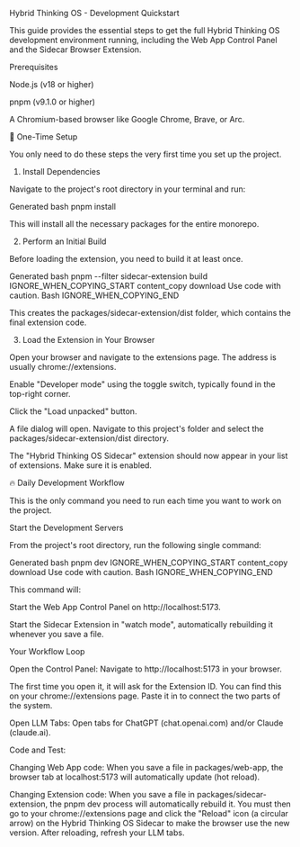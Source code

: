 Hybrid Thinking OS - Development Quickstart

This guide provides the essential steps to get the full Hybrid Thinking OS development environment running, including the Web App Control Panel and the Sidecar Browser Extension.

Prerequisites

Node.js (v18 or higher)

pnpm (v9.1.0 or higher)

A Chromium-based browser like Google Chrome, Brave, or Arc.

🚀 One-Time Setup

You only need to do these steps the very first time you set up the project.

1. Install Dependencies

Navigate to the project's root directory in your terminal and run:

Generated bash
pnpm install


This will install all the necessary packages for the entire monorepo.

2. Perform an Initial Build

Before loading the extension, you need to build it at least once.

Generated bash
pnpm --filter sidecar-extension build
IGNORE_WHEN_COPYING_START
content_copy
download
Use code with caution.
Bash
IGNORE_WHEN_COPYING_END

This creates the packages/sidecar-extension/dist folder, which contains the final extension code.

3. Load the Extension in Your Browser

Open your browser and navigate to the extensions page. The address is usually chrome://extensions.

Enable "Developer mode" using the toggle switch, typically found in the top-right corner.

Click the "Load unpacked" button.

A file dialog will open. Navigate to this project's folder and select the packages/sidecar-extension/dist directory.

The "Hybrid Thinking OS Sidecar" extension should now appear in your list of extensions. Make sure it is enabled.

🔥 Daily Development Workflow

This is the only command you need to run each time you want to work on the project.

Start the Development Servers

From the project's root directory, run the following single command:

Generated bash
pnpm dev
IGNORE_WHEN_COPYING_START
content_copy
download
Use code with caution.
Bash
IGNORE_WHEN_COPYING_END

This command will:

Start the Web App Control Panel on http://localhost:5173.

Start the Sidecar Extension in "watch mode", automatically rebuilding it whenever you save a file.

Your Workflow Loop

Open the Control Panel: Navigate to http://localhost:5173 in your browser.

The first time you open it, it will ask for the Extension ID. You can find this on your chrome://extensions page. Paste it in to connect the two parts of the system.

Open LLM Tabs: Open tabs for ChatGPT (chat.openai.com) and/or Claude (claude.ai).

Code and Test:

Changing Web App code: When you save a file in packages/web-app, the browser tab at localhost:5173 will automatically update (hot reload).

Changing Extension code: When you save a file in packages/sidecar-extension, the pnpm dev process will automatically rebuild it. You must then go to your chrome://extensions page and click the "Reload" icon (a circular arrow) on the Hybrid Thinking OS Sidecar to make the browser use the new version. After reloading, refresh your LLM tabs.